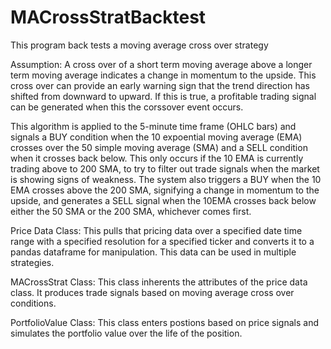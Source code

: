 # MACrossStratBacktest
This program back tests a moving average cross over strategy

Assumption: A cross over of a short term moving average above a longer term moving average indicates a change in momentum to the upside. 
This cross over can provide an early warning sign that the trend direction has shifted from downward to upward. If this is true, a profitable trading
signal can be generated when this the corssover event occurs.

This algorithm is applied to the 5-minute time frame (OHLC bars) and signals a BUY condition when the 10 expoential moving average (EMA) crosses over the 50 
simple moving average (SMA) and a SELL condition when it crosses back below. This only occurs if the 10 EMA is currently trading above to 200 SMA, to try to 
filter out trade signals when the market is showing signs of weakness. The system also triggers a BUY when the 10 EMA crosses above the 200 SMA, signifying a 
change in momentum to the upside, and generates a SELL signal when the 10EMA crosses back below either the 50 SMA or the 200 SMA, whichever comes first.

Price Data Class: This pulls that pricing data over a specified date time range with a specified resolution for a specified ticker and converts it to a 
pandas dataframe for manipulation. This data can be used in multiple strategies.

MACrossStrat Class: This class inherents the attributes of the price data class. It produces trade signals based on moving average cross over conditions.

PortfolioValue Class: This class enters postions based on price signals and simulates the portfolio value over the life of the position.
